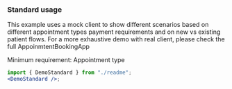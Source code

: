 ### Standard usage

This example uses a mock client to show different scenarios based on different appointment types payment requirements and on new vs existing patient flows. For a more exhaustive demo with real client, please check the full AppoinmtentBookingApp

Minimum requirement: Appointment type 

```jsx harmony
import { DemoStandard } from "./readme";
<DemoStandard />;
```
